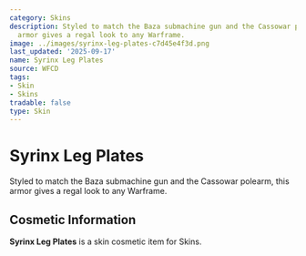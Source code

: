 ```yaml
---
category: Skins
description: Styled to match the Baza submachine gun and the Cassowar polearm, this
  armor gives a regal look to any Warframe.
image: ../images/syrinx-leg-plates-c7d45e4f3d.png
last_updated: '2025-09-17'
name: Syrinx Leg Plates
source: WFCD
tags:
- Skin
- Skins
tradable: false
type: Skin
---
```


# Syrinx Leg Plates

Styled to match the Baza submachine gun and the Cassowar polearm, this armor gives a regal look to any Warframe.

## Cosmetic Information

**Syrinx Leg Plates** is a skin cosmetic item for Skins.

